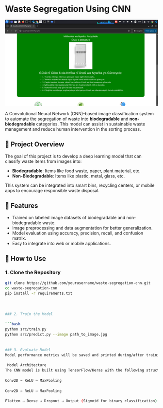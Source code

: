 # Waste Segregation Using CNN
![Waste Classification Sample](static/images/image1.png)

A Convolutional Neural Network (CNN)-based image classification system to automate the segregation of waste into **biodegradable** and **non-biodegradable** categories. This model can assist in sustainable waste management and reduce human intervention in the sorting process.

## 🧠 Project Overview

The goal of this project is to develop a deep learning model that can classify waste items from images into:
- **Biodegradable**: Items like food waste, paper, plant material, etc.
- **Non-Biodegradable**: Items like plastic, metal, glass, etc.

This system can be integrated into smart bins, recycling centers, or mobile apps to encourage responsible waste disposal.



## 🧰 Features

- Trained on labeled image datasets of biodegradable and non-biodegradable waste.
- Image preprocessing and data augmentation for better generalization.
- Model evaluation using accuracy, precision, recall, and confusion matrix.
- Easy to integrate into web or mobile applications.

## 🚀 How to Use

### 1. Clone the Repository

```bash
git clone https://github.com/yourusername/waste-segregation-cnn.git
cd waste-segregation-cnn
pip install -r requirements.txt



### 2. Train the Model

```bash
python src/train.py
python src/predict.py --image path_to_image.jpg


### 3. Evaluate Model
Model performance metrics will be saved and printed during/after training.

 Model Architecture
The CNN model is built using TensorFlow/Keras with the following structure:

Conv2D → ReLU → MaxPooling

Conv2D → ReLU → MaxPooling

Flatten → Dense → Dropout → Output (Sigmoid for binary classification)


